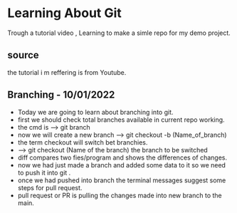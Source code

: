 # Learning About Git

Trough a tutorial video , Learning to make a simle repo for my demo project.

## source
the tutorial i m reffering is from Youtube.

## Branching - 10/01/2022
- Today we are going to learn about branching into git.
- first we should check total branches available in current repo working.
- the cmd is --> git branch
- now we will create a new branch --> git checkout -b (Name_of_branch)
- the term checkout will switch bet branchies.
- --> git checkout (Name of the branch) the branch to be switched
- diff compares two fies/program and shows the differences of changes.
- now we had just made a branch and added some data to it so we need to push it into git .
- once we had pushed into branch the terminal messages suggest some steps for pull request.
- pull request or PR is pulling the changes made into new branch to the main.
 
